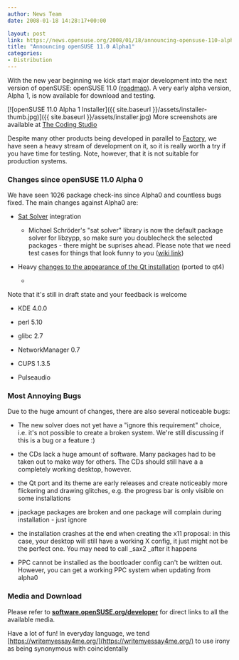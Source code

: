 ```yaml
---
author: News Team
date: 2008-01-18 14:28:17+00:00

layout: post
link: https://news.opensuse.org/2008/01/18/announcing-opensuse-110-alpha1/
title: "Announcing openSUSE 11.0 Alpha1"
categories:
- Distribution
---
```

With the new year beginning we kick start major development into the next version of openSUSE: openSUSE 11.0 ([roadmap](http://en.opensuse.org/Roadmap)). A very early alpha version, Alpha 1, is now available for download and testing.



[![openSUSE 11.0 Alpha 1 Installer]({{ site.baseurl }}/assets/installer-thumb.jpg)]({{ site.baseurl }}/assets/installer.jpg)
More screenshots are available at [The Coding Studio](http://www.thecodingstudio.com/opensource/linux/screenshots/index.php?linux_distribution_sm=openSUSE%2011.0%20Alpha%201)

  


Despite many other products being developed in parallel to [Factory](http://opensuse.org/Factory), we have seen a heavy stream of development on it, so it is really worth a try if you have time for testing. Note, however, that it is not suitable for production systems.



### Changes since openSUSE 11.0 Alpha 0



We have seen 1026 package check-ins since Alpha0 and countless bugs fixed. The main changes against Alpha0 are:




	
  * [Sat Solver](http://en.opensuse.org/Libzypp/Sat_Solver) integration

	
    * Michael Schröder's "sat solver" library is now the default package solver for libzypp, so make sure you doublecheck the selected packages - there might be suprises ahead. Please note that we need test cases for things that look funny to you ([wiki link](http://en.opensuse.org/Bugs/YaST#I_want_to_report_a_bug_related_to_package_dependencies_and_libzypp_solver._Which_logs_to_attach.3F))



	
  * Heavy [changes to the appearance of the Qt installation](http://www.kdedevelopers.org/node/3119) (ported to qt4)
	
    * 
Note that it's still in draft state and your feedback is welcome




	
  * KDE 4.0.0


	
  * perl 5.10


	
  * glibc 2.7


	
  * NetworkManager 0.7


	
  * CUPS 1.3.5


	
  * Pulseaudio






### Most Annoying Bugs



Due to the huge amount of changes, there are also several noticeable bugs:




	
  * The new solver does not yet have a "ignore this requirement" choice, i.e. it's not possible to create a broken system. We're still discussing if this is a bug or a feature :)


	
  * the CDs lack a huge amount of software. Many packages had to be taken out to make way for others. The CDs should still have a a completely working desktop, however.


	
  * the Qt port and its theme are early releases and create noticeably more flickering and drawing glitches, e.g. the progress bar is only visible on some installations


	
  * jpackage packages are broken and one package will complain during installation - just ignore


	
  * the installation crashes at the end when creating the x11 proposal: in this case, your desktop will still have a working X config, it just might not be the perfect one. You may need to call _sax2 _after it happens


	
  * PPC cannot be installed as the bootloader config can't be written out. However, you can get a working PPC system when updating from alpha0





### Media and Download



Please refer to **[software.openSUSE.org/developer](http://software.opensuse.org/developer)** for direct links to all the available media.

Have a lot of fun! In everyday language, we tend [https://writemyessay4me.org/](https://writemyessay4me.org/) to use irony as being synonymous with coincidentally		
